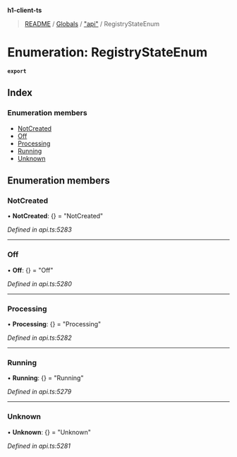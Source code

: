 **h1-client-ts**

> [README](../README.md) / [Globals](../globals.md) / ["api"](../modules/_api_.md) / RegistryStateEnum

# Enumeration: RegistryStateEnum

**`export`** 

## Index

### Enumeration members

* [NotCreated](_api_.registrystateenum.md#notcreated)
* [Off](_api_.registrystateenum.md#off)
* [Processing](_api_.registrystateenum.md#processing)
* [Running](_api_.registrystateenum.md#running)
* [Unknown](_api_.registrystateenum.md#unknown)

## Enumeration members

### NotCreated

•  **NotCreated**: {} = "NotCreated"

*Defined in api.ts:5283*

___

### Off

•  **Off**: {} = "Off"

*Defined in api.ts:5280*

___

### Processing

•  **Processing**: {} = "Processing"

*Defined in api.ts:5282*

___

### Running

•  **Running**: {} = "Running"

*Defined in api.ts:5279*

___

### Unknown

•  **Unknown**: {} = "Unknown"

*Defined in api.ts:5281*

